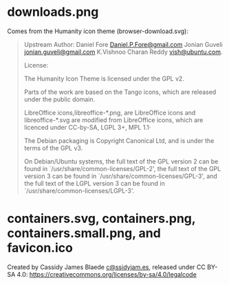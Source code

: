 # downloads.png

Comes from the Humanity icon theme (browser-download.svg):

> Upstream Author:
>     Daniel Fore <Daniel.P.Fore@gmail.com>
>     Jonian Guveli <jonian.guveli@gmail.com>
>     K.Vishnoo Charan Reddy <vish@ubuntu.com>.
>
> License:
>
> The Humanity Icon Theme is licensed under the GPL v2.
>
> Parts of the work are based on the Tango icons, which are released under the
> public domain.
>
> LibreOffice icons,libreoffice-\*.png, are LibreOffice icons and libreoffice-\*.svg
> are modified from  LibreOffice icons, which are licenced under CC-by-SA,
> LGPL 3+, MPL 1.1·
>
> The Debian packaging is Copyright Canonical Ltd, and is under the terms of the
> GPL v3.
>
> On Debian/Ubuntu systems, the full text of the GPL version 2 can be found in
> \`/usr/share/common-licenses/GPL-2', the full text of the GPL version 3
> can be found in \`/usr/share/common-licenses/GPL-3', and the full text of the
> LGPL version 3 can be found in \`/usr/share/common-licenses/LGPL-3'.

# containers.svg, containers.png, containers.small.png, and favicon.ico

Created by Cassidy James Blaede <c@ssidyjam.es>, released under CC BY-SA 4.0:
https://creativecommons.org/licenses/by-sa/4.0/legalcode
